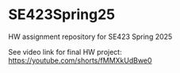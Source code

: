 # SE423Spring25
HW assignment repository for SE423 Spring 2025

See video link for final HW project: https://youtube.com/shorts/fMMXkUdBwe0
